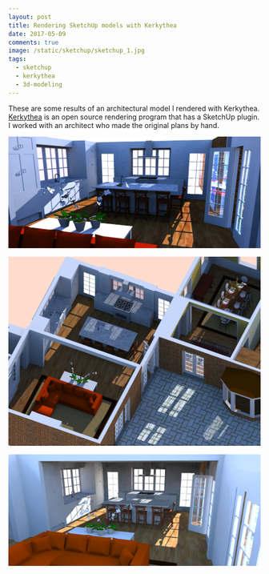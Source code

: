 ```yaml
---
layout: post
title: Rendering SketchUp models with Kerkythea
date: 2017-05-09
comments: true
image: /static/sketchup/sketchup_1.jpg
tags:
  - sketchup
  - kerkythea
  - 3d-modeling
---
```


These are some results of an architectural model I rendered with Kerkythea. [Kerkythea](http://www.kerkythea.net/cms/) is an open source rendering program that has a SketchUp plugin. I worked with an architect who made the original plans by hand.

![png](/static/sketchup/sketchup_1.jpg)

![png](/static/sketchup/sketchup_2.jpg)

![png](/static/sketchup/sketchup_3.jpg)
